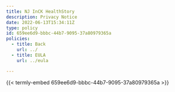 ```yaml
---
title: NJ InCK HealthStory
description: Privacy Notice
date: 2022-06-13T15:34:11Z
type: policy
id: 659ee6d9-bbbc-44b7-9095-37a80979365a
policies: 
  - title: Back
    url: ../
  - title: EULA
    url: ../eula

---
```


{{< termly-embed 659ee6d9-bbbc-44b7-9095-37a80979365a >}}
